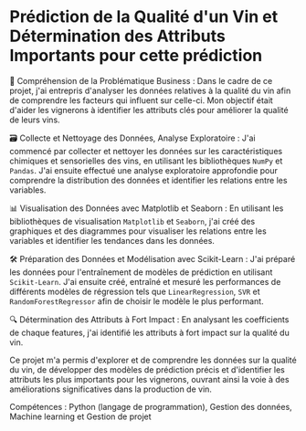 # Prédiction de la Qualité d'un Vin et Détermination des Attributs Importants pour cette prédiction

🍷 Compréhension de la Problématique Business :
Dans le cadre de ce projet, j'ai entrepris d'analyser les données relatives à la qualité du vin afin de comprendre les facteurs qui influent sur celle-ci. Mon objectif était d'aider les vignerons à identifier les attributs clés pour améliorer la qualité de leurs vins.

🗃️ Collecte et Nettoyage des Données, Analyse Exploratoire :
J'ai commencé par collecter et nettoyer les données sur les caractéristiques chimiques et sensorielles des vins, en utilisant les bibliothèques `NumPy` et `Pandas`. J'ai ensuite effectué une analyse exploratoire approfondie pour comprendre la distribution des données et identifier les relations entre les variables.

📊 Visualisation des Données avec Matplotlib et Seaborn :
En utilisant les bibliothèques de visualisation `Matplotlib` et `Seaborn`, j'ai créé des graphiques et des diagrammes pour visualiser les relations entre les variables et identifier les tendances dans les données.

🛠️ Préparation des Données et Modélisation avec Scikit-Learn :
J'ai préparé les données pour l'entraînement de modèles de prédiction en utilisant `Scikit-Learn`. J'ai ensuite créé, entraîné et mesuré les performances de différents modèles de régression tels que `LinearRegression`, `SVR` et `RandomForestRegressor` afin de choisir le modèle le plus performant.

🔍 Détermination des Attributs à Fort Impact :
En analysant les coefficients de chaque features, j'ai identifié les attributs à fort impact sur la qualité du vin.

Ce projet m'a permis d'explorer et de comprendre les données sur la qualité du vin, de développer des modèles de prédiction précis et d'identifier les attributs les plus importants pour les vignerons, ouvrant ainsi la voie à des améliorations significatives dans la production de vin.


Compétences : Python (langage de programmation), Gestion des données, Machine learning et Gestion de projet

